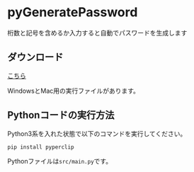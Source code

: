 # pyGeneratePassword

桁数と記号を含めるか入力すると自動でパスワードを生成します

## ダウンロード

[こちら](https://github.com/tamago572/pyGeneratePassword/releases)

WindowsとMac用の実行ファイルがあります。

## Pythonコードの実行方法

Python3系を入れた状態で以下のコマンドを実行してください。
```Shell
pip install pyperclip
```

Pythonファイルは`src/main.py`です。
